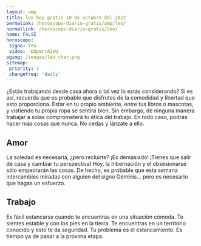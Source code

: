 ```yaml
---
layout: amp
title: leo hoy gratis 10 de octubre del 2022 
permalink: /horoscopo-diario-gratis/amp/leo/
normallink: /horoscopo-diario-gratis/leo/
home: FALSE
horoscopo:
 signo: leo
 video: -DQpmrrAIeU
ogimg: /images/leo_char.png
sitemap:
 priority: 1
 changefreq: 'daily'
---
```



¿Estás trabajando desde casa ahora o tal vez lo estás considerando? Si es así, recuerda que es probable que disfrutes de la comodidad y libertad que esto proporciona. Estar en tu propio ambiente, entre tus libros o mascotas, y vistiendo tu propia ropa se sentirá bien. Sin embargo, de ninguna manera trabajar a solas comprometerá tu ética del trabajo. En todo caso, podrás hacer más cosas que nunca. No cedas y lánzate a ello.

## Amor

La soledad es necesaria, ¿pero recluirte? ¡Es demasiado! ¡Tienes que salir de casa y cambiar tu perspectiva! Hoy, la hibernación y el obsesionarse sólo empeorarán las cosas. De hecho, es probable que esta semana intercambies miradas con alguien del signo Géminis... pero es necesario que hagas un esfuerzo.

## Trabajo

Es fácil estancarse cuando te encuentras en una situación cómoda. Te sientes estable y con los pies en la tierra. Te encuentras en un territorio conocido y esto te da seguridad. Tu problema es el estancamiento. Es tiempo ya de pasar a la próxima etapa.
